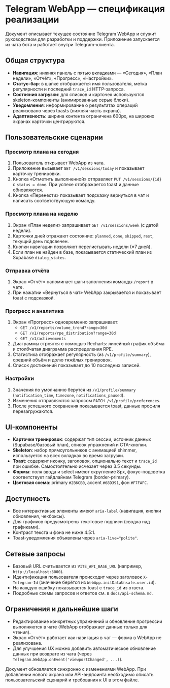 # Telegram WebApp — спецификация реализации

Документ описывает текущее состояние Telegram WebApp и служит руководством для разработки и поддержки. Приложение запускается из чата бота и работает внутри Telegram-клиента.

## Общая структура

- **Навигация**: нижняя панель с пятью вкладками — «Сегодня», «План недели», «Отчёт», «Прогресс», «Настройки».
- **Статус-бар**: в шапке отображается имя пользователя, метка регулярности и последний `trace_id` HTTP-запроса.
- **Состояния загрузки**: для списков и карточек используются skeleton-компоненты (анимированные серые блоки).
- **Уведомления**: информирование о результатах операций реализовано через toasts (нижняя часть экрана).
- **Адаптивность**: ширина контента ограничена 600px, на широких экранах карточки центрируются.

## Пользовательские сценарии

### Просмотр плана на сегодня
1. Пользователь открывает WebApp из чата.
2. Приложение вызывает `GET /v1/sessions/today` и показывает карточку тренировки.
3. Кнопка «Отметить выполненной» отправляет `PUT /v1/sessions/{id}` с `status = done`. При успехе отображается toast и данные обновляются.
4. Кнопка «Перенести» показывает подсказку вернуться в чат и написать соответствующую команду.

### Просмотр плана на неделю
1. Экран «План недели» запрашивает `GET /v1/sessions/week` (с датой недели).
2. Карточки дней отражают состояние: `planned`, `done`, `skipped`, `rest`, текущий день подсвечен.
3. Кнопки навигации позволяют перелистывать недели (±7 дней).
4. Если план не найден в базе, показывается статический план из Supabase `dialog_states`.

### Отправка отчёта
1. Экран «Отчёт» напоминает шаги заполнения команды `/report` в чате.
2. При нажатии «Вернуться в чат» WebApp закрывается и показывает toast с подсказкой.

### Прогресс и аналитика
1. Экран «Прогресс» одновременно запрашивает:
   - `GET /v1/reports/volume_trend?range=30d`
   - `GET /v1/reports/rpe_distribution?range=30d`
   - `GET /v1/achievements`
2. Диаграммы строятся с помощью Recharts: линейный график объёма и столбчатая диаграмма распределения RPE.
3. Статистика отображает регулярность (из `/v1/profile/summary`), средний объём и долю тяжёлых тренировок.
4. Список достижений показывает до 10 последних записей.

### Настройки
1. Значения по умолчанию берутся из `/v1/profile/summary` (`notification_time`, `timezone`, `notifications_paused`).
2. Изменения отправляются запросом `PATCH /v1/profile/preferences`.
3. После успешного сохранения показывается toast, данные профиля перезагружаются.

## UI-компоненты

- **Карточки тренировок**: содержат тип сессии, источник данных (Supabase/базовый план), список упражнений и CTA-кнопки.
- **Skeleton**: набор прямоугольников с анимацией shimmer, используется на всех вкладках во время загрузки.
- **Toast**: содержит иконку, заголовок, опционально текст и `trace_id` при ошибке. Самостоятельно исчезает через 3.5 секунды.
- **Формы**: поля ввода и select имеют скругление 8px, фокус-подсветка соответствует гайдлайнам Telegram (border-primary).
- **Цветовая схема**: primary `#2B6CB0`, accent `#68D391`, фон `#F7FAFC`.

## Доступность

- Все интерактивные элементы имеют `aria-label` (навигация, кнопки обновления, чекбоксы).
- Для графиков предусмотрены текстовые подписи (сводка над графиками).
- Контраст текста и фона не ниже 4.5:1.
- Toast-уведомления объявлены через `aria-live="polite"`.

## Сетевые запросы

- Базовый URL считывается из `VITE_API_BASE_URL` (например, `http://localhost:3000`).
- Идентификация пользователя происходит через заголовок `X-Telegram-Id` (значение берётся из `WebApp.initDataUnsafe.user.id`).
- На каждую ошибку показывается toast с `trace_id` из ответа.
- Подробные схемы запросов и ответов см. в `docs/api-schema.md`.

## Ограничения и дальнейшие шаги

- Редактирование конкретных упражнений и обновление прогрессии выполняются в чате (WebApp отображает данные только для чтения).
- Экран «Отчёт» работает как навигация в чат — форма в WebApp не реализована.
- Для улучшения UX можно добавить автоматическое обновление данных при возврате из чата (через `Telegram.WebApp.onEvent('viewportChanged', ...)`).

Документ обновляется синхронно с изменениями WebApp. При добавлении нового экрана или API-эндпоинта необходимо описать пользовательский сценарий и требования к UI в этом файле.
